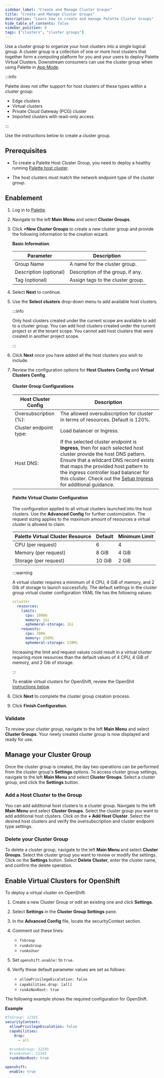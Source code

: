 ```yaml
---
sidebar_label: "Create and Manage Cluster Groups"
title: "Create and Manage Cluster Groups"
description: "Learn how to create and manage Palette Cluster Groups"
hide_table_of_contents: false
sidebar_position: 0
tags: ["clusters", "cluster groups"]
---
```


Use a cluster group to organize your host clusters into a single logical group. A cluster group is a collection of one
or more host clusters that together form a computing platform for you and your users to deploy Palette Virtual Clusters.
Downstream consumers can use the cluster group when using Palette in
[App Mode](../../introduction/palette-modes.md#what-is-app-mode).

:::info

Palette does not offer support for host clusters of these types within a cluster group:

- Edge clusters
- Virtual clusters
- Private Cloud Gateway (PCG) cluster
- Imported clusters with read-only access

:::

Use the instructions below to create a cluster group.

## Prerequisites

- To create a Palette Host Cluster Group, you need to deploy a healthy running [Palette host cluster](../clusters.md).

- The host clusters must match the network endpoint type of the cluster group.

## Enablement

1. Log in to [Palette](https://console.spectrocloud.com).

2. Navigate to the left **Main Menu** and select **Cluster Groups**.

3. Click **+New Cluster Groups** to create a new cluster group and provide the following information to the creation
   wizard.

   **Basic Information**:

   | Parameter              | Description                       |
   | ---------------------- | --------------------------------- |
   | Group Name             | A name for the cluster group.     |
   | Description (optional) | Description of the group, if any. |
   | Tag (optional)         | Assign tags to the cluster group. |

4. Select **Next** to continue.

5. Use the **Select clusters** drop-down menu to add available host clusters.

   :::info

   Only host clusters created under the current scope are available to add to a cluster group. You can add host clusters
   created under the current project or at the tenant scope. You cannot add host clusters that were created in another
   project scope.

   :::

6. Click **Next** once you have added all the host clusters you wish to include.

7. Review the configuration options for **Host Clusters Config** and **Virtual Clusters Config**.

   #### Cluster Group Configurations

   | **Host Cluster Config** | **Description**                                                                                                                                                                                                                                                                                                                            |
   | ----------------------- | ------------------------------------------------------------------------------------------------------------------------------------------------------------------------------------------------------------------------------------------------------------------------------------------------------------------------------------------ |
   | Oversubscription (%):   | The allowed oversubscription for cluster in terms of resources. Default is 120%.                                                                                                                                                                                                                                                           |
   | Cluster endpoint type:  | Load balancer or Ingress.                                                                                                                                                                                                                                                                                                                  |
   | Host DNS:               | If the selected cluster endpoint is **Ingress**, then for each selected host cluster provide the host DNS pattern. Ensure that a wildcard DNS record exists that maps the provided host pattern to the ingress controller load balancer for this cluster. Check out the [Setup Ingress](ingress-cluster-group.md) for additional guidance. |

   #### Palette Virtual Cluster Configuration

   The configuration applied to all virtual clusters launched into the host clusters. Use the **Advanced Config** for
   further customization. The request sizing applies to the maximum amount of resources a virtual cluster is allowed to
   claim.

   | **Palette Virtual Cluster Resource** | **Default** | **Minimum Limit** |
   | ------------------------------------ | ----------- | ----------------- |
   | CPU (per request)                    | 6           | 4                 |
   | Memory (per request)                 | 8 GiB       | 4 GiB             |
   | Storage (per request)                | 10 GiB      | 2 GiB             |

   :::warning

   A virtual cluster requires a minimum of 4 CPU, 4 GiB of memory, and 2 Gib of storage to launch successfully. The
   default settings in the cluster group virtual cluster configuration YAML file has the following values:

   ```yaml
   vcluster
     resources:
       limits:
         cpu: 1000m
         memory: 1Gi
         ephemeral-storage: 1Gi
       requests:
         cpu: 200m
         memory: 256Mi
         ephemeral-storage: 128Mi
   ```

   Increasing the limit and request values could result in a virtual cluster requiring more resources than the default
   values of 4 CPU, 4 GiB of memory, and 2 Gib of storage.

   :::

   To enable virtual clusters for OpenShift, review the OpenShit
   [instructions below](#enable-virtual-cluster-for-openshift).

8. Click **Next** to complete the cluster group creation process.

9. Click **Finish Configuration**.

### Validate

To review your cluster group, navigate to the left **Main Menu** and select **Cluster Groups**. Your newly created
cluster group is now displayed and ready for use.

## Manage your Cluster Group

Once the cluster group is created, the day two operations can be performed from the cluster group's **Settings**
options. To access cluster group settings, navigate to the left **Main Menu** and select **Cluster Groups**. Select a
cluster group, and click the **Settings** button.

### Add a Host Cluster to the Group

You can add additional host clusters to a cluster group. Navigate to the left **Main Menu** and select **Cluster
Groups**. Select the cluster group you want to add additional host clusters. Click on the **+ Add Host Cluster**. Select
the desired host clusters and verify the oversubscription and cluster endpoint type settings.

### Delete your Cluster Group

To delete a cluster group, navigate to the left **Main Menu** and select **Cluster Groups**. Select the cluster group
you want to review or modify the settings. Click on the **Settings** button. Select **Delete Cluster**, enter the
cluster name, and confirm the delete operation.

## Enable Virtual Clusters for OpenShift

To deploy a virtual cluster on OpenShift:

1. Create a new Cluster Group or edit an existing one and click **Settings**.

2. Select **Settings** in the **Cluster Group Settings** pane.

3. In the **Advanced Config** file, locate the securityContext section.

4. Comment out these lines:

   - `fsGroup`
   - `runAsGroup`
   - `runAsUser`

5. Set `openshift.enable:` to `true`.

6. Verify these default parameter values are set as follows:

   - `allowPrivilegeEscalation: false`
   - `capabilities.drop: [all]`
   - `runAsNonRoot: true`

The following example shows the required configuration for OpenShift.

**Example**

```yaml
#fsGroup: 12345
securityContext:
  allowPrivilegeEscalation: false
  capabilities:
    drop:
      - all

  #runAsGroup: 12345
  #runAsUser: 12345
  runAsNonRoot: true

openshift:
  enable: true
```
